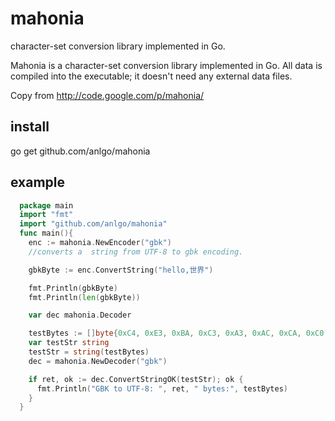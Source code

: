 mahonia
=======

 character-set conversion library implemented in Go.

 Mahonia is a character-set conversion library implemented in Go.
 All data is compiled into the executable; it doesn't need any external data files.

 Copy from http://code.google.com/p/mahonia/

install
-------

  go get github.com/anlgo/mahonia

example
-------

```go
  package main
  import "fmt"
  import "github.com/anlgo/mahonia"
  func main(){
    enc := mahonia.NewEncoder("gbk")
	//converts a  string from UTF-8 to gbk encoding.

    gbkByte := enc.ConvertString("hello,世界")

    fmt.Println(gbkByte)
    fmt.Println(len(gbkByte))

    var dec mahonia.Decoder

    testBytes := []byte{0xC4, 0xE3, 0xBA, 0xC3, 0xA3, 0xAC, 0xCA, 0xC0, 0xBD, 0xE7, 0xA3, 0xA1}
    var testStr string
    testStr = string(testBytes)
    dec = mahonia.NewDecoder("gbk")

    if ret, ok := dec.ConvertStringOK(testStr); ok {
      fmt.Println("GBK to UTF-8: ", ret, " bytes:", testBytes)
    }
  }
```
